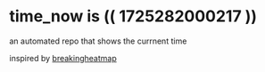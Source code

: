 # time_now is (( 1725282000217 ))

an automated repo that shows the currnent time

inspired by [breakingheatmap](https://github.com/breakingheatmap/breakingheatmap)